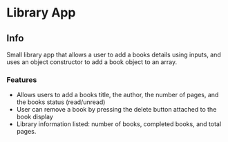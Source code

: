 # Library App 

## Info
Small library app that allows a user to add a books details using inputs, and uses an object constructor to add a book object to an array. 

### Features 
- Allows users to add a books title, the author, the number of pages, and the books status (read/unread)
- User can remove a book by pressing the delete button attached to the book display
- Library information listed: number of books, completed books, and total pages. 

